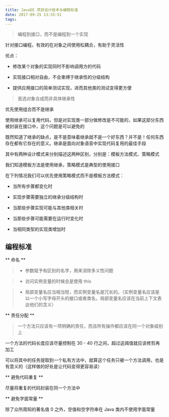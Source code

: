 ```yaml
---
title: JavaEE 项目设计技术与编程标准
date: 2017-09-25 13:33:51
tags:
---
```


> 编程到接口，而不是编程到一个实现

针对接口编程，有效的在对象之间使用松耦合，有助于灵活性

优点：

* 修改某个对象的实现同时不影响调用方的代码

* 实现接口相对自由，不会束缚于继承性的分级结构

* 提供应用接口的简单测试实现，进而其他类的测试变得更方便

> 首选对象合成而非具体继承性

优先使用组合而不是继承

使用继承可以复用代码，但是对实现类一部分做修改是不可能的，如果这部分东西被封装在接口中，这个问题是可以避免的

既然知道了继承的缺点，是不是意味着继承就不是一个好东西？并不是！任何东西存在都有它存在的意义。继承是面向对象语音中实现代码复用的最佳手段

其中有两种设计模式来分别描述这两种区别，分别是：模板方法模式、策略模式

我们知道模板方法是使用继承，策略模式是典型的使用接口

在下列情况我们可以优先使用策略模式而不是模板方法模式：

* 当所有步骤都变化时

* 实现步骤需要独立的继承分级结构时

* 当那些步骤实现可能与其他类相关时

* 当那些步骤可能需要在运行时变化时

* 当相同类型的实现类增加时

## 编程标准

** 命名 **

> * 参数赋予有区别的名字，用来消除多义性问题

> * 访问实例变量的时候总是使用 this

> * 局部变量名应当相当短，而实例变量名是冗长的。（实例变量名应该是以一个小写字母开头的接口或者类名，局部变量名应该在当前上下文表达他们的含义）

** 责任分配 **

> 一个方法只应该有一项明确的责任，而且所有操作都应该在同一个对象级别上

一个方法的代码长度应该尽量控制在 30 - 40 行之间，超过这阈值就应该修剪再加工

可以将其中的任务提取到一个私有方法中，就算这个任务只被一个方法调用，也是有意义的（这样做的好处是让代码变得更容易读）

** 避免代码重复 **

尽量将重复的代码封装在同一个方法中

** 避免字面常量 **

除了众所周知的著名值 0 之外，空值和空字符串在 Java 类内不使用字面常量